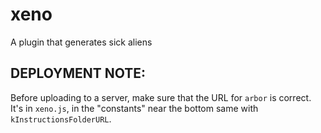 # xeno
A plugin that generates sick aliens

## DEPLOYMENT NOTE:

Before uploading to a server, make sure that the URL for `arbor` is correct.
It's in `xeno.js`, in the "constants" near the bottom
same with `kInstructionsFolderURL`.
